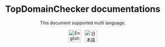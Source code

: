 <h1 align="center">TopDomainChecker documentations</h1>

<p align="center">This document supported multi language.</p>

<p align="center">
    <a href="https://github.com/Potato1682/TopDomainChecker/blob/develop/README-en.md"
    ><img
            height="40"
            src="https://raw.githubusercontent.com/google/region-flags/gh-pages/svg/US.svg"
            alt="English"
    ></a>
    &nbsp;
    <a href="https://github.com/Potato1682/TopDomainChecker/blob/develop/docs/README-ja.md"
    ><img
            height="40"
            src="https://raw.githubusercontent.com/google/region-flags/gh-pages/svg/JP.svg"
            alt="日本語"
    ></a>
</p>
